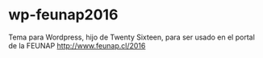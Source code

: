 # wp-feunap2016
Tema para Wordpress, hijo de Twenty Sixteen, para ser usado en el portal de la FEUNAP http://www.feunap.cl/2016
